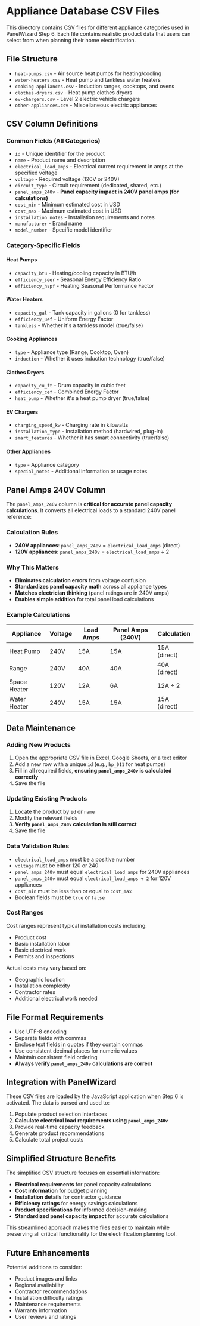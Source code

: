 # Appliance Database CSV Files

This directory contains CSV files for different appliance categories used in PanelWizard Step 6. Each file contains realistic product data that users can select from when planning their home electrification.

## File Structure

- `heat-pumps.csv` - Air source heat pumps for heating/cooling
- `water-heaters.csv` - Heat pump and tankless water heaters
- `cooking-appliances.csv` - Induction ranges, cooktops, and ovens
- `clothes-dryers.csv` - Heat pump clothes dryers
- `ev-chargers.csv` - Level 2 electric vehicle chargers
- `other-appliances.csv` - Miscellaneous electric appliances

## CSV Column Definitions

### Common Fields (All Categories)
- `id` - Unique identifier for the product
- `name` - Product name and description
- `electrical_load_amps` - Electrical current requirement in amps at the specified voltage
- `voltage` - Required voltage (120V or 240V)
- `circuit_type` - Circuit requirement (dedicated, shared, etc.)
- `panel_amps_240v` - **Panel capacity impact in 240V panel amps (for calculations)**
- `cost_min` - Minimum estimated cost in USD
- `cost_max` - Maximum estimated cost in USD
- `installation_notes` - Installation requirements and notes
- `manufacturer` - Brand name
- `model_number` - Specific model identifier

### Category-Specific Fields

#### Heat Pumps
- `capacity_btu` - Heating/cooling capacity in BTU/h
- `efficiency_seer` - Seasonal Energy Efficiency Ratio
- `efficiency_hspf` - Heating Seasonal Performance Factor

#### Water Heaters
- `capacity_gal` - Tank capacity in gallons (0 for tankless)
- `efficiency_uef` - Uniform Energy Factor
- `tankless` - Whether it's a tankless model (true/false)

#### Cooking Appliances
- `type` - Appliance type (Range, Cooktop, Oven)
- `induction` - Whether it uses induction technology (true/false)

#### Clothes Dryers
- `capacity_cu_ft` - Drum capacity in cubic feet
- `efficiency_cef` - Combined Energy Factor
- `heat_pump` - Whether it's a heat pump dryer (true/false)

#### EV Chargers
- `charging_speed_kw` - Charging rate in kilowatts
- `installation_type` - Installation method (hardwired, plug-in)
- `smart_features` - Whether it has smart connectivity (true/false)

#### Other Appliances
- `type` - Appliance category
- `special_notes` - Additional information or usage notes

## Panel Amps 240V Column

The `panel_amps_240v` column is **critical for accurate panel capacity calculations**. It converts all electrical loads to a standard 240V panel reference:

### **Calculation Rules**
- **240V appliances**: `panel_amps_240v` = `electrical_load_amps` (direct)
- **120V appliances**: `panel_amps_240v` = `electrical_load_amps` ÷ 2

### **Why This Matters**
- **Eliminates calculation errors** from voltage confusion
- **Standardizes panel capacity math** across all appliance types
- **Matches electrician thinking** (panel ratings are in 240V amps)
- **Enables simple addition** for total panel load calculations

### **Example Calculations**
| Appliance | Voltage | Load Amps | Panel Amps (240V) | Calculation |
|-----------|---------|-----------|-------------------|-------------|
| Heat Pump | 240V | 15A | 15A | 15A (direct) |
| Range | 240V | 40A | 40A | 40A (direct) |
| Space Heater | 120V | 12A | 6A | 12A ÷ 2 |
| Water Heater | 240V | 15A | 15A | 15A (direct) |

## Data Maintenance

### Adding New Products
1. Open the appropriate CSV file in Excel, Google Sheets, or a text editor
2. Add a new row with a unique `id` (e.g., `hp_011` for heat pumps)
3. Fill in all required fields, **ensuring `panel_amps_240v` is calculated correctly**
4. Save the file

### Updating Existing Products
1. Locate the product by `id` or `name`
2. Modify the relevant fields
3. **Verify `panel_amps_240v` calculation is still correct**
4. Save the file

### Data Validation Rules
- `electrical_load_amps` must be a positive number
- `voltage` must be either 120 or 240
- `panel_amps_240v` must equal `electrical_load_amps` for 240V appliances
- `panel_amps_240v` must equal `electrical_load_amps ÷ 2` for 120V appliances
- `cost_min` must be less than or equal to `cost_max`
- Boolean fields must be `true` or `false`

### Cost Ranges
Cost ranges represent typical installation costs including:
- Product cost
- Basic installation labor
- Basic electrical work
- Permits and inspections

Actual costs may vary based on:
- Geographic location
- Installation complexity
- Contractor rates
- Additional electrical work needed

## File Format Requirements

- Use UTF-8 encoding
- Separate fields with commas
- Enclose text fields in quotes if they contain commas
- Use consistent decimal places for numeric values
- Maintain consistent field ordering
- **Always verify `panel_amps_240v` calculations are correct**

## Integration with PanelWizard

These CSV files are loaded by the JavaScript application when Step 6 is activated. The data is parsed and used to:

1. Populate product selection interfaces
2. **Calculate electrical load requirements using `panel_amps_240v`**
3. Provide real-time capacity feedback
4. Generate product recommendations
5. Calculate total project costs

## Simplified Structure Benefits

The simplified CSV structure focuses on essential information:
- **Electrical requirements** for panel capacity calculations
- **Cost information** for budget planning
- **Installation details** for contractor guidance
- **Efficiency ratings** for energy savings calculations
- **Product specifications** for informed decision-making
- **Standardized panel capacity impact** for accurate calculations

This streamlined approach makes the files easier to maintain while preserving all critical functionality for the electrification planning tool.

## Future Enhancements

Potential additions to consider:
- Product images and links
- Regional availability
- Contractor recommendations
- Installation difficulty ratings
- Maintenance requirements
- Warranty information
- User reviews and ratings
